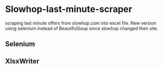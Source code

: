 # Slowhop-last-minute-scraper

scraping last minute offers from slowhop.com into excel file. 
New version using selenium instead of BeautifulSoup since slowhop changed their site.

## Selenium
## XlsxWriter
